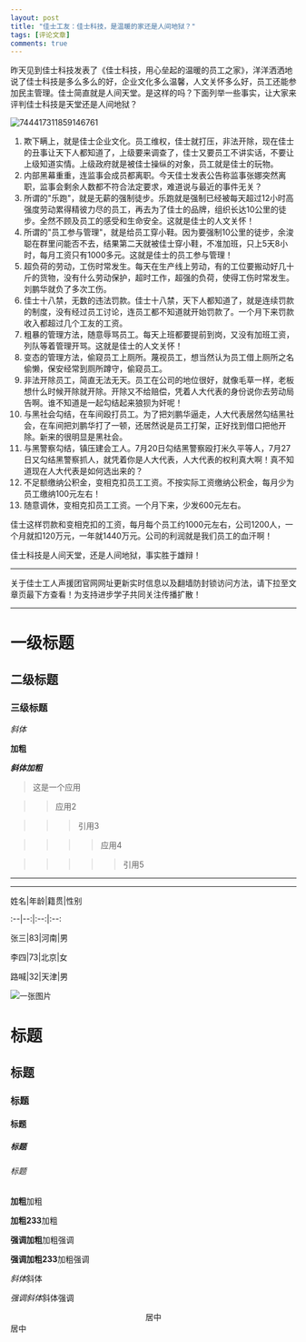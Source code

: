 ```yaml
---
layout: post
title: "佳士工友：佳士科技，是温暖的家还是人间地狱？"
tags: [评论文章]
comments: true
---
```


昨天见到佳士科技发表了《佳士科技，用心垒起的温暖的员工之家》，洋洋洒洒地说了佳士科技是多么多么的好，企业文化多么温馨，人文关怀多么好，员工还能参加民主管理。佳士简直就是人间天堂。是这样的吗？下面列举一些事实，让大家来评判佳士科技是天堂还是人间地狱？

![744417311859146761](http://wx3.sinaimg.cn/mw690/0060lm7Tly1ftvhzzla1zj312i0ttkjl.jpg)

1.  欺下瞒上，就是佳士企业文化。员工维权，佳士就打压，非法开除，现在佳士的丑事让天下人都知道了，上级要来调查了，佳士又要员工不讲实话，不要让上级知道实情。上级政府就是被佳士操纵的对象，员工就是佳士的玩物。
2.  内部黑幕重重，连监事会成员都离职。今天佳士发表公告称监事张娜突然离职，监事会剩余人数都不符合法定要求，难道说与最近的事件无关？
3.  所谓的"乐跑"，就是无薪的强制徒步。乐跑就是强制已经被每天超过12小时高强度劳动累得精彼力尽的员工，再去为了佳士的品牌，组织长达10公里的徒步。全然不顾及员工的感受和生命安全。这就是佳士的人文关怀！
4.  所谓的"员工参与管理"，就是给员工穿小鞋。因为要强制10公里的徒步，余浚聪在群里问能否不去，结果第二天就被佳士穿小鞋，不准加班，只上5天8小时，每月工资只有1000多元。这就是佳士的员工参与管理！
5.  超负荷的劳动，工伤时常发生。每天在生产线上劳动，有的工位要搬动好几十斤的货物，没有什么劳动保护，超时工作，超强的负荷，使得工伤时常发生。刘鹏华就负了多次工伤。
6.  佳士十八禁，无数的违法罚款。佳士十八禁，天下人都知道了，就是连续罚款的制度，没有经过员工讨论，连员工都不知道就开始罚款了。一个月下来罚款收入都超过几个工友的工资。
7.  粗暴的管理方法，随意辱骂员工。每天上班都要提前到岗，又没有加班工资，列队等着管理开骂。这就是佳士的人文关怀！
8.  变态的管理方法，偷窥员工上厕所。蔑视员工，想当然认为员工借上厕所之名偷懒，保安经常到厕所蹲守，偷窥员工。
9.  非法开除员工，简直无法无天。员工在公司的地位很好，就像毛草一样，老板想什么时候开除就开除。开除又不给赔偿，凭着人大代表的身份说你去劳动局告啊。谁不知道是一起勾结起来狼狈为奸呢！
10. 与黑社会勾结，在车间殴打员工。为了把刘鹏华逼走，人大代表居然勾结黑社会，在车间把刘鹏华打了一顿，还居然说是员工打架，正好找到借口把他开除。新来的很明显是黑社会。
11. 与黑警察勾结，镇压建会工人。7月20日勾结黑警察殴打米久平等人，7月27日又勾结黑警察抓人，就凭着你是人大代表，人大代表的权利真大啊！真不知道现在人大代表是如何选出来的？
12. 不足额缴纳公积金，变相克扣员工工资。不按实际工资缴纳公积金，每月少为员工缴纳100元左右！
13. 随意调休，变相克扣员工工资。一个月下来，少发600元左右。

佳士这样罚款和变相克扣的工资，每月每个员工约1000元左右，公司1200人，一个月就扣120万元，一年就1440万元。公司的利润就是我们员工的血汗啊！

佳士科技是人间天堂，还是人间地狱，事实胜于雄辩！

---
关于佳士工人声援团官网网址更新实时信息以及翻墙防封锁访问方法，请下拉至文章页最下方查看！为支持进步学子共同关注传播扩散！

---
# 一级标题

## 二级标题

### 三级标题

*斜体*

**加粗**

***斜体加粗***

>这是一个应用

>>应用2

>>>引用3

>>>>应用4

>>>>>引用5



-------
******

姓名|年龄|籍贯|性别

:--|--:|:--:|:--:

张三|83|河南|男

李四|73|北京|女

路喊|32|天津|男


![一张图片](https://i.loli.net/2019/02/03/5c56cc93b9a6b.jpg "红旗")


<h1>标题</h1>

<h2>标题</h2>

<h3>标题</h3>

<h4>标题</h4>

<h5>标题</h5>

<h6>标题</h6>



<b>加粗</b>加粗

<b>加粗233</b>加粗

<strong>强调加粗</strong>加粗强调

<strong>强调加粗233</strong>加粗强调

<i>斜体</i>斜体

<em>强调斜体</em>斜体强调

<center>居中</center>居中

<br/>


